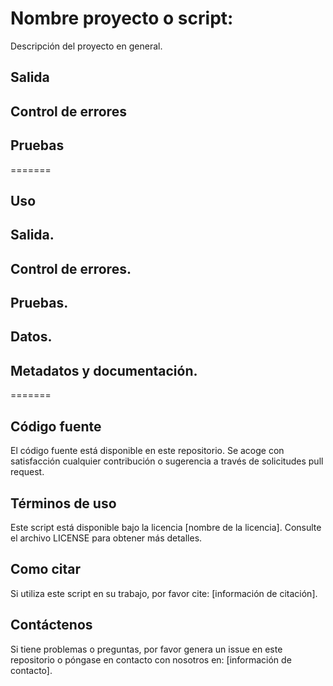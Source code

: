 # Nombre proyecto o script: 
Descripción del proyecto en general.



## Salida

## Control de errores


## Pruebas 


=======
## Uso 


## Salida.



## Control de errores.


## Pruebas.



## Datos.


## Metadatos y documentación.


=======


## Código fuente

El código fuente está disponible en este repositorio. Se acoge con satisfacción cualquier contribución o sugerencia a través de solicitudes pull request.

## Términos de uso

Este script está disponible bajo la licencia [nombre de la licencia]. Consulte el archivo LICENSE para obtener más detalles.

## Como citar

Si utiliza este script en su trabajo, por favor cite: [información de citación].

## Contáctenos

Si tiene problemas o preguntas, por favor genera un issue en este repositorio o póngase en contacto con nosotros en: [información de contacto].
